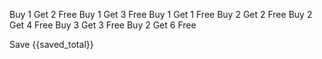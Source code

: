 Buy 1 Get 2 Free
Buy 1 Get 3 Free
Buy 1 Get 1 Free
Buy 2 Get 2 Free
Buy 2 Get 4 Free
Buy 3 Get 3 Free
Buy 2 Get 6 Free


Save {{saved_total}}